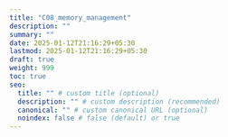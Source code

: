 ```yaml
---
title: "C08_memory_management"
description: ""
summary: ""
date: 2025-01-12T21:16:29+05:30
lastmod: 2025-01-12T21:16:29+05:30
draft: true
weight: 999
toc: true
seo:
  title: "" # custom title (optional)
  description: "" # custom description (recommended)
  canonical: "" # custom canonical URL (optional)
  noindex: false # false (default) or true
---
```

